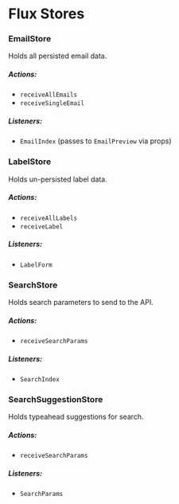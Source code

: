 # Flux Stores

### EmailStore

Holds all persisted email data.

##### Actions:
- `receiveAllEmails`
- `receiveSingleEmail`

##### Listeners:
- `EmailIndex` (passes to `EmailPreview` via props)

### LabelStore

Holds un-persisted label data.

##### Actions:
- `receiveAllLabels`
- `receiveLabel`

##### Listeners:
- `LabelForm`


### SearchStore

Holds search parameters to send to the API.

##### Actions:
- `receiveSearchParams`

##### Listeners:
- `SearchIndex`

### SearchSuggestionStore

Holds typeahead suggestions for search.

##### Actions:
- `receiveSearchParams`

##### Listeners:
- `SearchParams`
